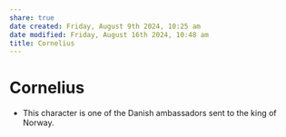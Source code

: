 ```yaml
---
share: true
date created: Friday, August 9th 2024, 10:25 am
date modified: Friday, August 16th 2024, 10:48 am
title: Cornelius
---
```

  
# Cornelius  
  
- This character is one of the Danish ambassadors sent to the king of Norway.
